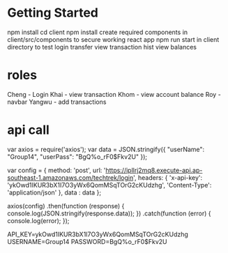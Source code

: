 # Getting Started
npm install
cd client
npm install
create required components in client/src/components to secure working react app
npm run start in client directory to test
login
transfer
view transaction hist
view balances

# roles
Cheng - Login
Khai - view transaction
Khom - view account balance
Roy - navbar
Yangwu - add transactions

# api call

var axios = require('axios');
var data = JSON.stringify({
  "userName": "Group14",
  "userPass": "BgQ%o_rF0$Fkv2U"
});

var config = {
  method: 'post',
  url: 'https://ipllrj2mq8.execute-api.ap-southeast-1.amazonaws.com/techtrek/login',
  headers: { 
    'x-api-key': 'ykOwd1IKUR3bX1I7O3yWx6QomMSqTOrG2cKUdzhg', 
    'Content-Type': 'application/json'
  },
  data : data
};

axios(config)
.then(function (response) {
  console.log(JSON.stringify(response.data));
})
.catch(function (error) {
  console.log(error);
});

API_KEY=ykOwd1IKUR3bX1I7O3yWx6QomMSqTOrG2cKUdzhg
USERNAME=Group14
PASSWORD=BgQ%o_rF0$Fkv2U